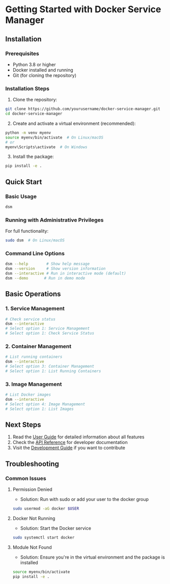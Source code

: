 # Getting Started with Docker Service Manager

## Installation

### Prerequisites
- Python 3.8 or higher
- Docker installed and running
- Git (for cloning the repository)

### Installation Steps

1. Clone the repository:
```bash
git clone https://github.com/yourusername/docker-service-manager.git
cd docker-service-manager
```

2. Create and activate a virtual environment (recommended):
```bash
python -m venv myenv
source myenv/bin/activate  # On Linux/macOS
# or
myenv\Scripts\activate  # On Windows
```

3. Install the package:
```bash
pip install -e .
```

## Quick Start

### Basic Usage
```bash
dsm
```

### Running with Administrative Privileges
For full functionality:
```bash
sudo dsm  # On Linux/macOS
```

### Command Line Options
```bash
dsm --help        # Show help message
dsm --version     # Show version information
dsm --interactive # Run in interactive mode (default)
dsm --demo       # Run in demo mode
```

## Basic Operations

### 1. Service Management
```bash
# Check service status
dsm --interactive
# Select option 1: Service Management
# Select option 1: Check Service Status
```

### 2. Container Management
```bash
# List running containers
dsm --interactive
# Select option 3: Container Management
# Select option 1: List Running Containers
```

### 3. Image Management
```bash
# List Docker images
dsm --interactive
# Select option 4: Image Management
# Select option 1: List Images
```

## Next Steps

1. Read the [User Guide](user_guide.md) for detailed information about all features
2. Check the [API Reference](../api/README.md) for developer documentation
3. Visit the [Development Guide](../development/README.md) if you want to contribute

## Troubleshooting

### Common Issues

1. Permission Denied
   - Solution: Run with sudo or add your user to the docker group
   ```bash
   sudo usermod -aG docker $USER
   ```

2. Docker Not Running
   - Solution: Start the Docker service
   ```bash
   sudo systemctl start docker
   ```

3. Module Not Found
   - Solution: Ensure you're in the virtual environment and the package is installed
   ```bash
   source myenv/bin/activate
   pip install -e .
   ``` 